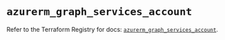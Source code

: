 # `azurerm_graph_services_account`

Refer to the Terraform Registry for docs: [`azurerm_graph_services_account`](https://registry.terraform.io/providers/hashicorp/azurerm/3.96.0/docs/resources/graph_services_account).
